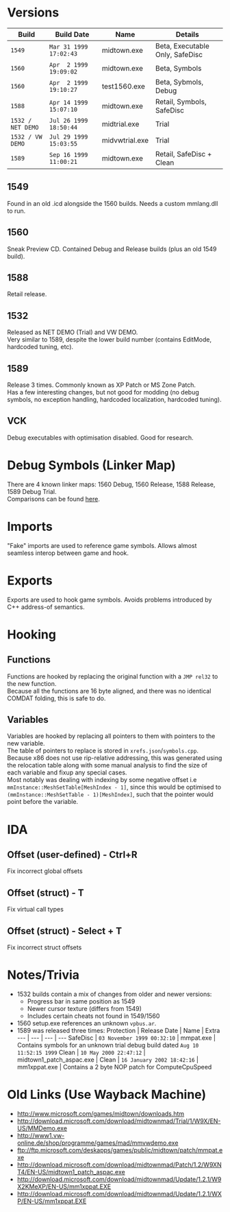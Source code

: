 # Versions
Build | Build Date | Name | Details
--- | --- | --- | ---
`1549` | `Mar 31 1999 17:02:43` | midtown.exe | Beta, Executable Only, SafeDisc
`1560` | `Apr  2 1999 19:09:02` | midtown.exe | Beta, Symbols
`1560` | `Apr  2 1999 19:10:27` | test1560.exe | Beta, Sybmols, Debug
`1588` | `Apr 14 1999 15:07:10` | midtown.exe | Retail, Symbols, SafeDisc
`1532 / NET DEMO` | `Jul 26 1999 18:50:44` | midtrial.exe | Trial
`1532 / VW DEMO`  | `Jul 29 1999 15:03:55` | midvwtrial.exe | Trial
`1589` | `Sep 16 1999 11:00:21` | midtown.exe | Retail, SafeDisc + Clean

## 1549
Found in an old .icd alongside the 1560 builds. Needs a custom mmlang.dll to run.

## 1560
Sneak Preview CD. Contained Debug and Release builds (plus an old 1549 build).

## 1588
Retail release.

## 1532
Released as NET DEMO (Trial) and VW DEMO.\
Very similar to 1589, despite the lower build number (contains EditMode, hardcoded tuning, etc).

## 1589
Release 3 times. Commonly known as XP Patch or MS Zone Patch.\
Has a few interesting changes, but not good for modding (no debug symbols, no exception handling, hardcoded localization, hardcoded tuning).

## VCK
Debug executables with optimisation disabled. Good for research.

# Debug Symbols (Linker Map)
There are 4 known linker maps: 1560 Debug, 1560 Release, 1588 Release, 1589 Debug Trial.\
Comparisons can be found [here](https://github.com/0x1F9F1/Open1560/issues/46#issuecomment-697062680).

# Imports
"Fake" imports are used to reference game symbols. Allows almost seamless interop between game and hook.

# Exports
Exports are used to hook game symbols. Avoids problems introduced by C++ address-of semantics.

# Hooking
## Functions
Functions are hooked by replacing the original function with a `JMP rel32` to the new function.\
Because all the functions are 16 byte aligned, and there was no identical COMDAT folding, this is safe to do.

## Variables
Variables are hooked by replacing all pointers to them with pointers to the new variable.\
The table of pointers to replace is stored in `xrefs.json`/`symbols.cpp`.\
Because x86 does not use rip-relative addressing, this was generated using the relocation table along with some manual analysis to find the size of each variable and fixup any special cases.\
Most notably was dealing with indexing by some negative offset i.e `mmInstance::MeshSetTable[MeshIndex - 1]`, since this would be optimised to `(mmInstance::MeshSetTable - 1)[MeshIndex]`, such that the pointer would point before the variable.

# IDA
## Offset (user-defined) - Ctrl+R
Fix incorrect global offsets

## Offset (struct) - T
Fix virtual call types

## Offset (struct) - Select + T
Fix incorrect struct offsets

# Notes/Trivia
* 1532 builds contain a mix of changes from older and newer versions:
    * Progress bar in same position as 1549
    * Newer cursor texture (differs from 1549)
    * Includes certain cheats not found in 1549/1560
* 1560 setup.exe references an unknown `vpbus.ar`.
* 1589 was released three times:
    Protection | Release Date | Name | Extra
    --- | --- | --- | ---
    SafeDisc | `03 ‎November ‎1999 00:32:10` | mmpat.exe | Contains symbols for an unknown trial debug build dated `Aug 10 11:52:15 1999`
    Clean | `10 ‎May ‎2000 22:47:12` | midtown1_patch_aspac.exe |
    Clean | `16 ‎January ‎2002 18:42:16` | mm1xppat.exe | Contains a 2 byte NOP patch for ComputeCpuSpeed

# Old Links (Use Wayback Machine)
* http://www.microsoft.com/games/midtown/downloads.htm
* http://download.microsoft.com/download/midtownmad/Trial/1/W9X/EN-US/MMDemo.exe
* http://www1.vw-online.de/shop/programme/games/mad/mmvwdemo.exe
* ftp://ftp.microsoft.com/deskapps/games/public/midtown/patch/mmpat.exe
* http://download.microsoft.com/download/midtownmad/Patch/1.2/W9XNT4/EN-US/midtown1_patch_aspac.exe
* http://download.microsoft.com/download/midtownmad/Update/1.2.1/W9X2KMeXP/EN-US/mm1xppat.EXE
* http://download.microsoft.com/download/midtownmad/Update/1.2.1/WXP/EN-US/mm1xppat.EXE
